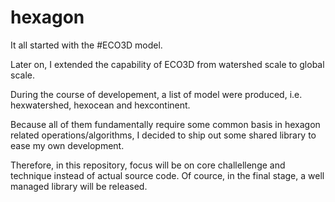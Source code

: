 # hexagon

It all started with the #ECO3D model.

Later on, I extended the capability of ECO3D from watershed scale to global scale.

During the course of developement, a list of model were produced, i.e. hexwatershed, hexocean and hexcontinent.

Because all of them fundamentally require some common basis in hexagon related operations/algorithms, I decided to ship out some shared library to ease my own development.

Therefore, in this repository, focus will be on core challellenge and technique instead of actual source code. Of cource, in the final stage, a well managed library will be released.

